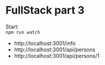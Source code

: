 # FullStack part 3

Start:\
`npm run watch`

-   http://localhost:3001/info
-   http://localhost:3001/api/persons
-   http://localhost:3001/api/persons/1
